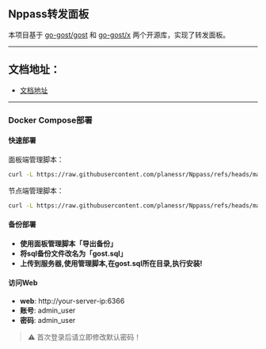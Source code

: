 ## Nppass转发面板

本项目基于 [go-gost/gost](https://github.com/go-gost/gost) 和 [go-gost/x](https://github.com/go-gost/x) 两个开源库，实现了转发面板。

---
## 文档地址：
- [文档地址](https://brunuhville.github.io/flux-panel)
---

### Docker Compose部署
#### 快速部署

面板端管理脚本：
```bash
curl -L https://raw.githubusercontent.com/planessr/Nppass/refs/heads/main/panel_install.sh -o panel_install.sh && chmod +x panel_install.sh && ./panel_install.sh

```

节点端管理脚本：
```bash
curl -L https://raw.githubusercontent.com/planessr/Nppass/refs/heads/main/install.sh -o install.sh && chmod +x install.sh && ./install.sh

```

#### 备份部署

- **使用面板管理脚本「导出备份」**
- **将sql备份文件改名为「gost.sql」**
- **上传到服务器,使用管理脚本,在gost.sql所在目录,执行安装!**


#### 访问Web

- **web**: http://your-server-ip:6366
- **账号**: admin_user
- **密码**: admin_user

> ⚠️ 首次登录后请立即修改默认密码！